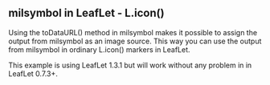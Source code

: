 ## milsymbol in LeafLet - L.icon()

Using the toDataURL() method in milsymbol makes it possible to assign the output from milsymbol as an image source. This way you can use the output from milsymbol in ordinary L.icon() markers in LeafLet.

This example is using LeafLet 1.3.1 but will work without any problem in in LeafLet 0.7.3+.
